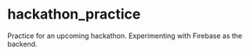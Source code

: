 # hackathon_practice

Practice for an upcoming hackathon. Experimenting with Firebase as the backend.
